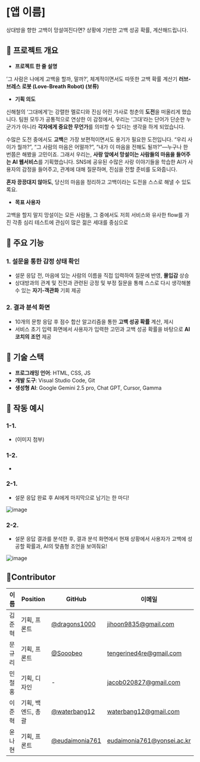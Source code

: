 # [앱 이름]

상대방을 향한 고백이 망설여진다면? 상황에 기반한 고백 성공 확률, 계산해드립니다.

## 📌 프로젝트 개요

- **프로젝트 한 줄 설명**

’그 사람은 나에게 고백을 할까, 말까?’, 체계적이면서도 따뜻한 고백 확률 계산기 
**러브-브레스 로봇 (Love-Breath Robot) (보류)**
- **기획 의도**

신해철의 ‘그대에게’는 강렬한 멜로디와 진심 어린 가사로 청춘의 **도전**을 떠올리게 했습니다. 팀원 모두가 공통적으로 연상한 이 감정에서, 우리는 ‘그대’라는 단어가 단순한 누군가가 아니라 **각자에게 중요한 무언가**를 의미할 수 있다는 생각을 하게 되었습니다.

수많은 도전 중에서도 **고백**은 가장 보편적이면서도 용기가 필요한 도전입니다. “우리 사이가 뭘까?”, “그 사람의 마음은 어떨까?”, “내가 이 마음을 전해도 될까?”—누구나 한 번쯤은 해봤을 고민이죠.
그래서 우리는, **사랑 앞에서 망설이는 사람들의 마음을 들어주는 AI 웹서비스**를 기획했습니다. SNS에 공유된 수많은 사랑 이야기들을 학습한 AI가 사용자의 감정을 들어주고, 관계에 대해 질문하며, 진심을 전할 준비를 도와줍니다.

**혼자 끙끙대지 않아도**, 당신의 마음을 정리하고 고백이라는 도전을 스스로 해낼 수 있도록요.
- **목표 사용자**

고백을 할지 말지 망설이는 모든 사람들, 그 중에서도 저희 서비스와 유사한 flow를 가진 각종 심리 테스트에 관심이 많은 젊은 세대를 중심으로

## 📌 주요 기능

### 1. 설문을 통한 감정 상태 확인

- 설문 응답 전, 마음에 있는 사람의 이름을 직접 입력하여 질문에 반영, **몰입감** 상승
- 상대방과의 관계 및 진전과 관련된 긍정 및 부정 질문을 통해 스스로 다시 생각해볼 수 있는 **자기-객관화** 기회 제공

### 2. 결과 분석 화면

- 10개의 문항 응답 후 점수 합산 알고리즘을 통한 **고백 성공 확률** 계산, 제시
- 서비스 초기 입력 화면에서 사용자가 입력한 고민과 고백 성공 확률을 바탕으로 **AI 코치의 조언** 제공

## 📌 기술 스택

- **프로그래밍 언어**: HTML, CSS, JS
- **개발 도구**: Visual Studio Code, Git
- **생성형 AI**: Google Gemini 2.5 pro, Chat GPT, Cursor, Gamma

## 📌 작동 예시

### 1-1.

- (이미지 첨부)

### 1-2.

- 

### 2-1.

- 설문 응답 완료 후 AI에게 마지막으로 남기는 한 마디! 

![image](https://github.com/user-attachments/assets/42ef603e-a903-4bfc-b39c-f7f01f8b81b2)


### 2-2.

- 설문 응답 결과를 분석한 후, 결과 분석 화면에서 현재 상황에서 사용자가 고백에 성공할 확률과, AI의 맞춤형 조언을 보여줘요!

![image](https://github.com/user-attachments/assets/0b84c486-59ae-4793-8c2c-040e70e7440e)


## 📌Contributor

| 이름 | Position | GitHub | 이메일 |
| --- | --- | --- | --- |
| 김준혁 | 기획, 프론트 | [@dragons1000](https://github.com/dragons1000) | [jihoon9835@gmail.com](mailto:jihoon9835@gmail.com) |
| 문규리 | 기획, 프론트 | [@Sooobeo](https://github.com/Sooobeo) | [tengerined4re@gmail.com](mailto:tengerined4re@gmail.com) |
| 민철홍 | 기획, 디자인 | - | [jacob020827@gmail.com](mailto:jacob020827@gmail.com) |
| 이준혁 | 기획, 백엔드, 총괄 | [@waterbang12](https://github.com/waterbang12) | [waterbang12@gmail.com](mailto:waterbang12@gmail.com) |
| 윤나현 | 기획, 프론트 | [@eudaimonia761](https://github.com/eudaimonia761) | [eudaimonia761@yonsei.ac.kr](mailto:eudaimonia761@yonsei.ac.kr) |
